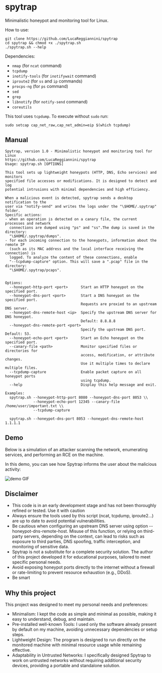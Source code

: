 # spytrap

Minimalistic honeypot and monitoring tool for Linux.

How to use:
```
git clone https://github.com/LucaReggiannini/spytrap
cd spytrap && chmod +x ./spytrap.sh
./spytrap.sh --help
```

Dependencies:

- `nmap` (for `ncat` command)
- `tcpdump`
- `inotify-tools` (for `inotifywait` command)
- `iproute2` (for `ss` and `ip` commands)
- `procps-ng` (for `ps` command)
- `sed`
- `grep`
- `libnotify` (for `notify-send` command)
- `coreutils`

This tool uses `tcpdump`. To execute without `sudo` run:
```
sudo setcap cap_net_raw,cap_net_admin=eip $(which tcpdump)
```

## Manual

```
Spytrap, version 1.0 - Minimalistic honeypot and monitoring tool for Linux
https://github.com/LucaReggiannini/spytrap
Usage: spytrap.sh [OPTIONS]

This tool sets up lightweight honeypots (HTTP, DNS, Echo services) and monitors 
specified file accesses or modifications. It is designed to detect and log 
potential intrusions with minimal dependencies and high efficiency.

When a malicious event is detected, spytrap sends a desktop notification to the 
user via "notify-send" and writes the logs under the "\$HOME/.spytrap" folder.
Specific actions:
- when an operation is detected on a canary file, the current processes and network
  connections are dumped using "ps" and "ss".The dump is saved in the directory: 
  "\$HOME/.spytrap/dumps".
- for each incoming connection to the honeypots, information about the remote IP 
  (such as its MAC address and the local interface receiving the connection) is 
  logged. To analyze the content of these connections, enable 
  "--tcpdump-capture" option. This will save a ".pcap" file in the directory: 
  "\$HOME/.spytrap/pcaps".


Options:
  --honeypot-http-port <port>      Start an HTTP honeypot on the specified port.
  --honeypot-dns-port <port>       Start a DNS honeypot on the specified port. 
                                   Requests are proxied to an upstream DNS server.
  --honeypot-dns-remote-host <ip>  Specify the upstream DNS server for DNS honeypot.
                                   Default: 8.8.8.8
  --honeypot-dns-remote-port <port>
                                   Specify the upstream DNS port. Default: 53.
  --honeypot-echo-port <port>      Start an Echo honeypot on the specified port.
  --canary-file <path>             Monitor specified files or directories for 
                                   access, modification, or attribute changes.
                                   Use it multiple times to declare multiple files.
  --tcpdump-capture                Enable packet capture on all honeypot ports 
                                   using tcpdump.
  --help                           Display this help message and exit.

Examples:
  spytrap.sh --honeypot-http-port 8080 --honeypot-dns-port 8053 \\
             --honeypot-echo-port 12345 --canary-file /home/user/important.txt \\
             --tcpdump-capture

  spytrap.sh --honeypot-dns-port 8053 --honeypot-dns-remote-host 1.1.1.1
```

## Demo

Below is a simulation of an attacker scanning the network, enumerating services, and performing an RCE on the machine.

In this demo, you can see how Spytrap informs the user about the malicious activity:

![demo GIF](demo.gif)

## Disclaimer
- This code is in an early development stage and has not been thoroughly refined or
  tested. Use it with caution
- Always ensure the tools used by this script (ncat, tcpdump, iproute2...) are up 
  to date to avoid potential vulnerabilities.
- Be cautious when configuring an upstream DNS server using option 
  --honeypot-dns-remote-host. Misuse of this function, or relying on third-party 
  servers, depending on the context, can lead to risks such as exposure to third 
  parties, DNS spoofing, traffic interception, and monitoring of sensitive data.
- Spytrap is not a substitute for a complete security solution. The author of this
  project developed it for educational purposes, tailored to meet specific personal 
  needs.
- Avoid exposing honeypot ports directly to the internet without a firewall or 
  rate-limiting to prevent resource exhaustion (e.g., DDoS).
- Be smart

## Why this project
This project was designed to meet my personal needs and preferences:
- Minimalism: I kept the code as simple and minimal as possible, making it easy to 
  understand, debug, and maintain.
- Pre-installed well-known Tools: I used only the software already present by
  default on my machine, avoiding unnecessary dependencies or setup steps.
- Lightweight Design: The program is designed to run directly on the monitored
  machine with minimal resource usage while remaining effective.
- Adaptability in Untrusted Networks: I specifically designed Spytrap to work on 
  untrusted networks without requiring additional security devices, providing a 
  portable and standalone solution.
